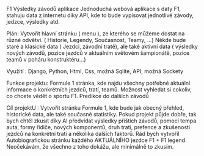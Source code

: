 F1 Výsledky závodů aplikace
Jednoduchá webová aplikace s daty F1, stahuju data z internetu díky API, kde to bude vypisovat jednotlivé závody, jedzce, výsledky atd.

Plán: Vytvořit hlavní stránku ( menu ), ze kterého se můžeme dostat na různé odvětví. ( Historie, Legendy, Současnost, Teamy, ...)
Někde bude staré a klasické data ( Jezdci, závodní tratě), ale také aktivní data ( výsledky nových závodů, pozice jezdců v aktuálním světovém šampionátě, pozice teamů v poháru konstruktéru...)

Využití : Django, Python, Html, Css, možná Sqlite, API, možná Sockety

Funkce projektu: Formule 1 stránka, kde najdu všechny potřebné aktuální informace o konkrétních jezdců, tratí, teamů. Možnost vyhledat si cokoliv, co chcete vědět o sportu F1. Predikce do dalších závodů

Cíl projektU : Vytvořit stránku Formule 1, kde bude jak obecný přehled, historické data, ale také současné statistiky. Pokud projekt půjde dobře, tak bych chtěl zkusit díky AI předvídat výsledky příštích závodů, pomocí tempa auta, formy řidiče, nových komponentů, druh trati, prefence a zkušenosti jezdců na konkrétní trati a několika dalších faktorů. Rád bych vytvořil Autobiografickou stránku každého AKTUÁLNÍHO jezdce F1 + F1 legend. Neočekávám, že všechno z toho dokážu, ale minimálně to zkusím.
